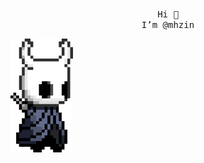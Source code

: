 <p align='center'>
  <br>
  <samp>
    Hi 🤙
    <br>I’m @mhzin<br>
  </samp>
</p>

<img align='center' src="https://raw.githubusercontent.com/TanZng/TanZng/master/assets/hollor_knight2.gif" width="100"/>
